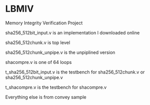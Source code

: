 LBMIV
=====

Memory Integrity Verification Project



sha256_512bit_input.v is an implementation I downloaded online

sha256_512chunk.v is top level

sha256_512chunk_unpipe.v is the unpiplined version

shacompre.v is one of 64 loops

t_sha256_512bit_input.v  is the testbench for sha256_512chunk.v or sha256_512chunk_unpipe.v 

t_shacompre.v is the testbench for shacompre.v 

Everything else is from convey sample 

